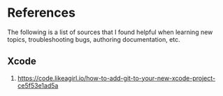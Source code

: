 # References

The following is a list of sources that I found helpful when learning new topics, troubleshooting bugs, authoring documentation, etc.

## Xcode
1. https://code.likeagirl.io/how-to-add-git-to-your-new-xcode-project-ce5f53e1ad5a